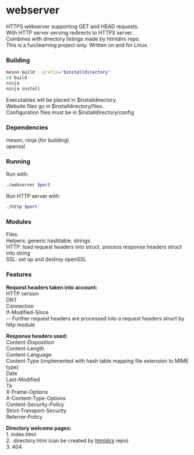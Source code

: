 # webserver
HTTPS webserver supporting GET and HEAD requests.  
With HTTP server serving redirects to HTTPS server.  
Combines with directory listings made by htmldirs repo.  
This is a fun/learning project only. Written on and for Linux.

### Building
```bash
meson build --prefix="$installdirectory"
cd build
ninja
ninja install
```
Executables will be placed in $installdirectory.  
Website files go in $installdirectory/files.  
Configuration files must be in $installdirectory/config

### Dependencies
meson, ninja (for building)  
openssl

### Running
Run with:
```bash
./webserver $port
```
Run HTTP server with:
```bash
./http $port
```

### Modules
Files  
Helpers: generic hashtable, strings  
HTTP: load request headers into struct, process response headers struct into string  
SSL: set up and destroy openSSL

### Features
**Request headers taken into account:**  
HTTP version  
DNT  
Connection  
If-Modified-Since  
-- Further request headers are processed into a request headers struct by http module

**Response headers used:**  
Content-Disposition  
Content-Length  
Content-Language  
Content-Type  (implemented with hash table mapping file extension to MIME type)  
Date  
Last-Modified  
Tk  
X-Frame-Options  
X-Content-Type-Options  
Content-Security-Policy  
Strict-Transport-Security  
Referrer-Policy  

**Directory welcome pages:**  
1\. index.html  
2\. .directory.html (can be created by [htmldirs](https://github.com/jmk11/htmldirs) repo)  
3\. 404
